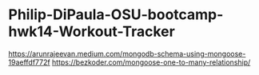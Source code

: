 # Philip-DiPaula-OSU-bootcamp-hwk14-Workout-Tracker

https://arunrajeevan.medium.com/mongodb-schema-using-mongoose-19aeffdf772f
https://bezkoder.com/mongoose-one-to-many-relationship/
